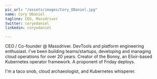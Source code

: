 ```yaml
---
pic_url: "/assets/images/Cory_ODaniel.jpg"
name: Cory ODaniel
tagline: CEO, Massdriver
twitter: coryodaniel
linkedin: coryodaniel

---
```

CEO / Co-founder @ Massdriver. DevTools and platform engineering enthusiast. I've been building teams/startups, developing and managing cloud operations for over 20 years. Creator of the Bonny, an Elixir-based Kubernetes operator framework. A proponent of Friday deploys.

I'm a taco snob, cloud archaeologist, and Kubernetes whisperer.
